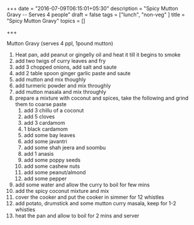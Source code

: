 +++
date = "2016-07-09T06:15:01+05:30"
description = "Spicy Mutton Gravy -- Serves 4 people"
draft = false
tags = ["lunch", "non-veg"	]
title = "Spicy Mutton Gravy"
topics = []

+++

Mutton Gravy (serves 4 ppl, 1pound mutton)

1. Heat pan, add peanut or gingelly oil and heat it till it begins to smoke
2. add two twigs of curry leaves and fry
3. add 3 chopped onions, add salt and saute
4. add 2 table spoon ginger garlic paste and saute
5. add mutton and mix thoughly
6. add turmeric powder and mix throughly
7. add mutton masala and mix throughly
8. prepare a mixture with coconut and spices, take the following and grind them to coarse paste
	1. add 3 chillu of a coconut
	2. add 5 cloves
	3. add 3 cardamom
	4. 1 black cardamom
	5. add some bay leaves
	5. add some javantri
	6. add some shah jeera and soombu
	7. add 1 anasis
	8. add some poppy seeds
	9. add some cashew nuts
	10. add some peanut/almond
	11. add some pepper
9. add some water and allow the curry to boil for few mins
10. add the spicy coconut mixture and mix
11. cover the cooker and put the cooker in simmer for 12 whistles
12. add potato, drumstick and some mutton curry masala, keep for 1-2 whistles
13. heat the pan and allow to boil for 2 mins and server
